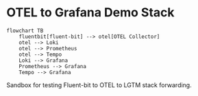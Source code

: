 # OTEL to Grafana Demo Stack

```mermaid
flowchart TB
    fluentbit[fluent-bit] --> otel[OTEL Collector]
    otel --> Loki
    otel --> Prometheus
    otel --> Tempo
    Loki --> Grafana
    Prometheus --> Grafana
    Tempo --> Grafana
```

Sandbox for testing Fluent-bit to OTEL to LGTM stack forwarding.
